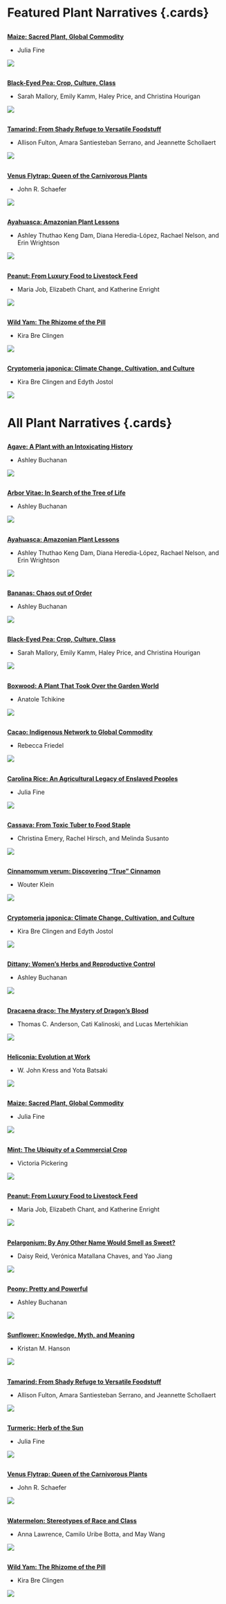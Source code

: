 <param ve-config title="Plant Humanities">

# Featured Plant Narratives {.cards}

##
[**Maize: Sacred Plant, Global Commodity**](/maize)

- Julia Fine

![](/images/thumbnails/maize__thumbnail.jpg)

##
[**Black-Eyed Pea: Crop, Culture, Class**](/black_eyed_peas)

- Sarah Mallory, Emily Kamm, Haley Price, and Christina Hourigan

![](/images/thumbnails/black_eyed_pea_1.png)

##
[**Tamarind: From Shady Refuge to Versatile Foodstuff**](/tamarind)

- Allison Fulton, Amara Santiesteban Serrano, and Jeannette Schollaert

![](/images/thumbnails/tamarind.jpg)

##
[**Venus Flytrap: Queen of the Carnivorous Plants**](/venus_flytrap)

- John R. Schaefer

![](/images/thumbnails/venus_flytrap_thumbnail.jpg)

##
[**Ayahuasca: Amazonian Plant Lessons**](/ayahuasca)

- Ashley Thuthao Keng Dam, Diana Heredia-López, Rachael Nelson, and Erin Wrightson

![](/images/thumbnails/ayahuasca.jpg)

##
[**Peanut: From Luxury Food to Livestock Feed**](/peanut)

- Maria Job, Elizabeth Chant, and Katherine Enright

![](/images/thumbnails/peanut.jpg)

##
[**Wild Yam: The Rhizome of the Pill**](/Dioscoreavillosa)

- Kira Bre Clingen
 
![](/images/thumbnails/Dioscorea.jpeg)

##
[**Cryptomeria japonica: Climate Change, Cultivation, and Culture**](/Cryptomeria)

- Kira Bre Clingen and Edyth Jostol
 
![](/images/thumbnails/Cryptomeria.jpeg)

# All Plant Narratives {.cards}

##
[**Agave: A Plant with an Intoxicating History**](/Agave)

- Ashley Buchanan

![](/images/thumbnails/agave.jpg)

##
[**Arbor Vitae: In Search of the Tree of Life**](/arbor_vitae)

- Ashley Buchanan

![](/images/thumbnails/arbor-vitae.jpg)

##
[**Ayahuasca: Amazonian Plant Lessons**](/ayahuasca)

- Ashley Thuthao Keng Dam, Diana Heredia-López, Rachael Nelson, and Erin Wrightson

![](/images/thumbnails/ayahuasca.jpg)

##
[**Bananas: Chaos out of Order**](/Banana)

- Ashley Buchanan

![](/images/thumbnails/Banana.jpg)

##
[**Black-Eyed Pea: Crop, Culture, Class**](/black_eyed_peas)

- Sarah Mallory, Emily Kamm, Haley Price, and Christina Hourigan

![](/images/thumbnails/black_eyed_pea_1.png)

##
[**Boxwood: A Plant That Took Over the Garden World**](/boxwood)

- Anatole Tchikine

![](/images/thumbnails/boxwood.jpg)

##
[**Cacao: Indigenous Network to Global Commodity**](/cacao)

- Rebecca Friedel

![](/images/thumbnails/cacao.jpg)

##
[**Carolina Rice: An Agricultural Legacy of Enslaved Peoples**](/carolina_rice)

- Julia Fine

![](/images/thumbnails/carolina-rice.jpg)

##
[**Cassava: From Toxic Tuber to Food Staple**](/cassava)

- Christina Emery, Rachel Hirsch, and Melinda Susanto

![](/images/thumbnails/cassava.jpg)

##
[**Cinnamomum verum: Discovering “True” Cinnamon**](/cinnamon)

- Wouter Klein

![](/images/thumbnails/cinnamon.jpg)

##
[**Cryptomeria japonica: Climate Change, Cultivation, and Culture**](/Cryptomeria)

- Kira Bre Clingen and Edyth Jostol
 
![](/images/thumbnails/Cryptomeria.jpeg)

##
[**Dittany: Women’s Herbs and Reproductive Control**](/Dittany)

- Ashley Buchanan

![](/images/thumbnails/dittany.jpg)

##
[**Dracaena draco: The Mystery of Dragon’s Blood**](/dragon_tree)

- Thomas C. Anderson, Cati Kalinoski, and Lucas Mertehikian

![](/images/thumbnails/dragon_tree.jpg)

##
[**Heliconia: Evolution at Work**](/heliconia)

- W. John Kress and Yota Batsaki

![](/images/thumbnails/heliconia.jpg)

##
[**Maize: Sacred Plant, Global Commodity**](/maize)

- Julia Fine

![](/images/thumbnails/maize__thumbnail.jpg) 

##
[**Mint: The Ubiquity of a Commercial Crop**](/mint)

- Victoria Pickering

![](/images/thumbnails/mint.jpg) 

##
[**Peanut: From Luxury Food to Livestock Feed**](/peanut)

- Maria Job, Elizabeth Chant, and Katherine Enright

![](/images/thumbnails/peanut.jpg)

##
[**Pelargonium: By Any Other Name Would Smell as Sweet?**](/pelargonium)

- Daisy Reid, Verónica Matallana Chaves, and Yao Jiang

![](/images/thumbnails/pelargonium.jpg)

##
[**Peony: Pretty and Powerful**](/Peony)

- Ashley Buchanan

![](/images/thumbnails/Peony_Thumbnail.jpg)

##
[**Sunflower: Knowledge, Myth, and Meaning**](/sunflower)

- Kristan M. Hanson

![](/images/thumbnails/Sunflower_thumbnail.jpg)

##
[**Tamarind: From Shady Refuge to Versatile Foodstuff**](/tamarind)

- Allison Fulton, Amara Santiesteban Serrano, and Jeannette Schollaert

![](/images/thumbnails/tamarind.jpg)

##
[**Turmeric: Herb of the Sun**](/turmeric)

- Julia Fine

![](/images/thumbnails/turmeric.jpg)

##
[**Venus Flytrap: Queen of the Carnivorous Plants**](/venus_flytrap)

- John R. Schaefer

![](/images/thumbnails/venus_flytrap_thumbnail.jpg)

##
[**Watermelon: Stereotypes of Race and Class**](/watermelon)

- Anna Lawrence, Camilo Uribe Botta, and May Wang

![](/images/thumbnails/watermelon.jpg)


##
[**Wild Yam: The Rhizome of the Pill**](/Dioscoreavillosa)

- Kira Bre Clingen
 
![](/images/thumbnails/Dioscorea.jpeg)


